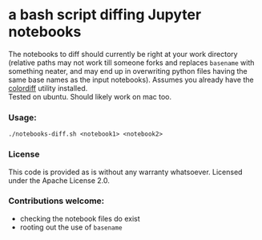 # a bash script diffing Jupyter notebooks

The notebooks to diff should currently be right at your work directory (relative paths may not work till someone forks and replaces `basename` with something neater, and may end up in overwriting python files having the same base names as the input notebooks). Assumes you already have the [colordiff](https://www.colordiff.org/) utility installed. <br>
Tested on ubuntu. Should likely work on mac too.

### Usage: 

```
./notebooks-diff.sh <notebook1> <notebook2>
```

### License
This code is provided as is without any warranty whatsoever. Licensed under the Apache License 2.0. 

### Contributions welcome:
+ checking the notebook files do exist
+ rooting out the use of `basename`
